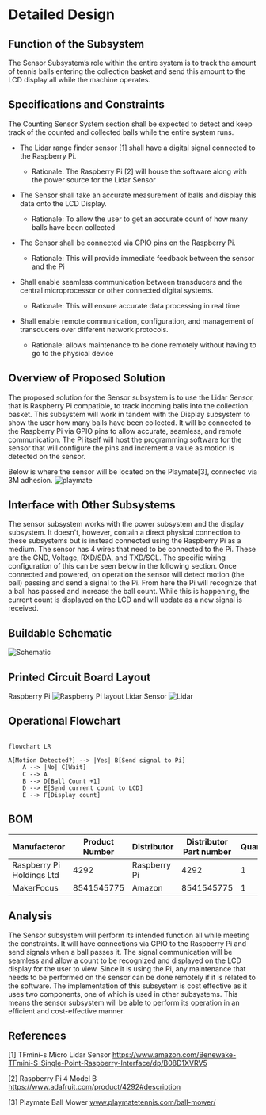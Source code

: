 # Detailed Design

## Function of the Subsystem
The Sensor Subsystem’s role within the entire system is to track the amount of tennis balls entering the collection basket and send this amount to the LCD display all while the machine operates. 

## Specifications and Constraints
The Counting Sensor System section shall be expected to detect and keep track of the counted and collected balls while the entire system runs. 
- The Lidar range finder sensor [1] shall have a digital signal connected to the Raspberry Pi. 

    - Rationale: The Raspberry Pi [2] will house the software along with the power source for the Lidar Sensor 

- The Sensor shall take an accurate measurement of balls and display this data onto the LCD Display. 

    - Rationale: To allow the user to get an accurate count of how many balls have been collected 

- The Sensor shall be connected via GPIO pins on the Raspberry Pi. 

    - Rationale: This will provide immediate feedback between the sensor and the Pi 

- Shall enable seamless communication between transducers and the central microprocessor or other connected digital systems. 

    - Rationale: This will ensure accurate data processing in real time 

- Shall enable remote communication, configuration, and management of transducers over different network protocols. 

    - Rationale: allows maintenance to be done remotely without having to go to the physical device 

## Overview of Proposed Solution

The proposed solution for the Sensor subsystem is to use the Lidar Sensor, that is Raspberry Pi compatible, to track incoming balls into the collection basket. This subsystem will work in tandem with the Display subsystem to show the user how many balls have been collected. It will be connected to the Raspberry Pi via GPIO pins to allow accurate, seamless, and remote communication. The Pi itself will host the programming software for the sensor that will configure the pins and increment a value as motion is detected on the sensor. 

Below is where the sensor will be located on the Playmate[3], connected via 3M adhesion.
![playmate](playmate.png)


## Interface with Other Subsystems

The sensor subsystem works with the power subsystem and the display subsystem. It doesn't, however, contain a direct physical connection to these subsystems but is instead connected using the Raspberry Pi as a medium. The sensor has 4 wires that need to be connected to the Pi. These are the GND, Voltage, RXD/SDA, and TXD/SCL. The specific wiring configuration of this can be seen below in the following section. Once connected and powered, on operation the sensor will detect motion (the ball) passing and send a signal to the Pi. From here the Pi will recognize that a ball has passed and increase the ball count. While this is happening, the current count is displayed on the LCD and will update as a new signal is received. 



## Buildable Schematic 

![Schematic](schematic.png)

## Printed Circuit Board Layout

Raspberry Pi
![Raspberry Pi layout](raspberry-pi-4b-board-layout-top-view.png)
Lidar Sensor
![Lidar](Lidar.jpg)


## Operational Flowchart

```mermaid

flowchart LR

A[Motion Detected?] --> |Yes| B[Send signal to Pi]
    A --> |No| C[Wait]
    C --> A
    B --> D[Ball Count +1]
    D --> E[Send current count to LCD]
    E --> F[Display count]

```
## BOM

| Manufacteror | Product Number | Distributor | Distributor Part number | Quantity | Price | Purchase Link |
|--------------|----------------|-------------|-------------------------|----------|-------|---------------|
| Raspberry Pi Holdings Ltd | 4292 | Raspberry Pi | 4292 | 1 | $45 | [link](https://www.adafruit.com/product/4292?src=raspberrypi) |
| MakerFocus | 8541545775 | Amazon | 8541545775 | 1 | $42.99 | [link](https://www.amazon.com/MakerFocus-Single-Point-Ranging-Pixhawk-Compatible/dp/B075V5TZRY)|

## Analysis

The Sensor subsystem will perform its intended function all while meeting the constraints. It will have connections via GPIO to the Raspberry Pi and send signals when a ball passes it. The signal communication will be seamless and allow a count to be recognized and displayed on the LCD display for the user to view. Since it is using the Pi, any maintenance that needs to be performed on the sensor can be done remotely if it is related to the software. The implementation of this subsystem is cost effective as it uses two components, one of which is used in other subsystems. This means the sensor subsystem will be able to perform its operation in an efficient and cost-effective manner. 

## References

[1] TFmini-s Micro Lidar Sensor https://www.amazon.com/Benewake-TFmini-S-Single-Point-Raspberry-Interface/dp/B08D1XVRV5

[2] Raspberry Pi 4 Model B https://www.adafruit.com/product/4292#description

[3] Playmate Ball Mower www.playmatetennis.com/ball-mower/

